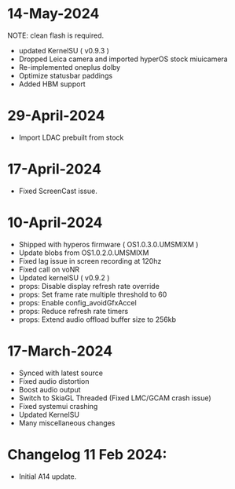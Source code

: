 # 14-May-2024

NOTE: clean flash is required.
- updated KernelSU ( v0.9.3 )
- Dropped Leica camera and imported hyperOS stock miuicamera
- Re-implemented oneplus dolby 
- Optimize statusbar paddings
- Added HBM support

# 29-April-2024
- Import LDAC prebuilt from stock

# 17-April-2024
- Fixed ScreenCast issue.

# 10-April-2024
- Shipped with hyperos firmware ( OS1.0.3.0.UMSMIXM ) 
- Update blobs from OS1.0.2.0.UMSMIXM
- Fixed  lag issue in screen recording at 120hz
- Fixed call on voNR 
- Updated kernelSU ( v0.9.2 )
- props: Disable display refresh rate override
- props: Set frame rate multiple threshold to 60
- props: Enable config_avoidGfxAccel
- props: Reduce refresh rate timers
- props: Extend audio offload buffer size to 256kb

# 17-March-2024

- Synced with latest source
- Fixed audio distortion 
- Boost audio output
- Switch to SkiaGL Threaded (Fixed LMC/GCAM crash issue)
- Fixed systemui crashing
- Updated KernelSU
- Many miscellaneous changes

# Changelog 11 Feb 2024:
- Initial A14 update.
